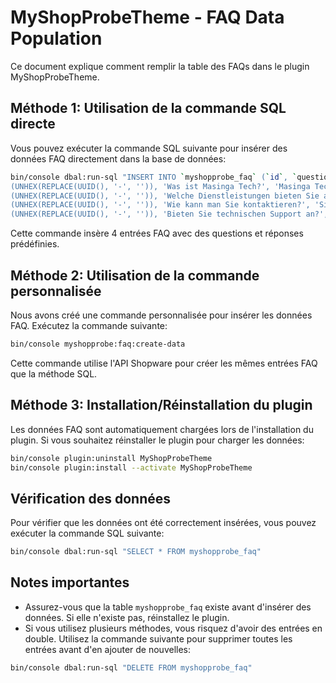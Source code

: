 # MyShopProbeTheme - FAQ Data Population

Ce document explique comment remplir la table des FAQs dans le plugin MyShopProbeTheme.

## Méthode 1: Utilisation de la commande SQL directe

Vous pouvez exécuter la commande SQL suivante pour insérer des données FAQ directement dans la base de données:

```bash
bin/console dbal:run-sql "INSERT INTO `myshopprobe_faq` (`id`, `question`, `answer`, `active`, `created_at`) VALUES
(UNHEX(REPLACE(UUID(), '-', '')), 'Was ist Masinga Tech?', 'Masinga Tech ist ein Unternehmen, das sich auf innovative digitale Lösungen zur Unterstützung Ihrer digitalen Transformation spezialisiert hat.', 1, NOW()),
(UNHEX(REPLACE(UUID(), '-', '')), 'Welche Dienstleistungen bieten Sie an?', 'Wir bieten Webentwicklung, mobile Apps, Beratung zur digitalen Transformation und Cloud-Hosting an.', 1, NOW()),
(UNHEX(REPLACE(UUID(), '-', '')), 'Wie kann man Sie kontaktieren?', 'Sie können uns über das Kontaktformular auf der Website oder per E-Mail an contact@masingatech.com erreichen.', 1, NOW()),
(UNHEX(REPLACE(UUID(), '-', '')), 'Bieten Sie technischen Support an?', 'Ja, wir bieten 24/7 technischen Support für alle unsere Kunden mit Wartungsvertrag.', 1, NOW());"
```

Cette commande insère 4 entrées FAQ avec des questions et réponses prédéfinies.

## Méthode 2: Utilisation de la commande personnalisée

Nous avons créé une commande personnalisée pour insérer les données FAQ. Exécutez la commande suivante:

```bash
bin/console myshopprobe:faq:create-data
```

Cette commande utilise l'API Shopware pour créer les mêmes entrées FAQ que la méthode SQL.

## Méthode 3: Installation/Réinstallation du plugin

Les données FAQ sont automatiquement chargées lors de l'installation du plugin. Si vous souhaitez réinstaller le plugin pour charger les données:

```bash
bin/console plugin:uninstall MyShopProbeTheme
bin/console plugin:install --activate MyShopProbeTheme
```

## Vérification des données

Pour vérifier que les données ont été correctement insérées, vous pouvez exécuter la commande SQL suivante:

```bash
bin/console dbal:run-sql "SELECT * FROM myshopprobe_faq"
```

## Notes importantes

- Assurez-vous que la table `myshopprobe_faq` existe avant d'insérer des données. Si elle n'existe pas, réinstallez le plugin.
- Si vous utilisez plusieurs méthodes, vous risquez d'avoir des entrées en double. Utilisez la commande suivante pour supprimer toutes les entrées avant d'en ajouter de nouvelles:

```bash
bin/console dbal:run-sql "DELETE FROM myshopprobe_faq"
```